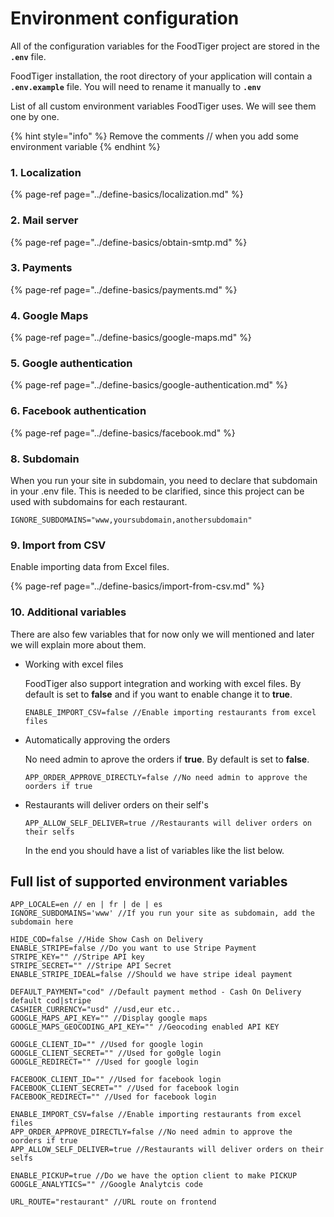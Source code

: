 # Environment configuration

All of the configuration variables for the FoodTiger project are stored in the **`.env`** file.

FoodTiger installation, the root directory of your application will contain a **`.env.example`** file. You will need to rename it manually to **`.env`**

  
List of all custom environment variables FoodTiger uses. We will see them one by one.

{% hint style="info" %}
Remove the comments // when you add some environment variable
{% endhint %}

### **1. Localization** 

{% page-ref page="../define-basics/localization.md" %}

### **2. Mail server**

{% page-ref page="../define-basics/obtain-smtp.md" %}

### **3. Payments**

{% page-ref page="../define-basics/payments.md" %}

### 4. Google Maps

{% page-ref page="../define-basics/google-maps.md" %}

### 5. Google authentication

{% page-ref page="../define-basics/google-authentication.md" %}

### 6. Facebook authentication

{% page-ref page="../define-basics/facebook.md" %}

### 8. Subdomain

When you run your site in subdomain, you need to declare that subdomain in your .env file. This is needed to be clarified, since this project can be used with subdomains for each restaurant.

```text
IGNORE_SUBDOMAINS="www,yoursubdomain,anothersubdomain"
```

### 9. Import from CSV

Enable importing data from Excel files.

{% page-ref page="../define-basics/import-from-csv.md" %}

### 10. Additional variables

There are also few variables that for now only we will mentioned and later we will explain more about them.

* Working with excel files  
  
  FoodTiger also support integration and working with excel files. By default is set to **false** and if you want to enable change it to **true**.

  ```text
  ENABLE_IMPORT_CSV=false //Enable importing restaurants from excel files
  ```

* Automatically approving the orders  
  
  No need admin to aprove the orders if **true**. By default is set to **false**.

  ```text
  APP_ORDER_APPROVE_DIRECTLY=false //No need admin to approve the oorders if true
  ```

* Restaurants will deliver orders on their self's

  ```text
  APP_ALLOW_SELF_DELIVER=true //Restaurants will deliver orders on their selfs
  ```

  
  
  In the end you should have a list of variables like the list below.

## Full list of supported environment variables

```text
APP_LOCALE=en // en | fr | de | es
IGNORE_SUBDOMAINS='www' //If you run your site as subdomain, add the subdomain here

HIDE_COD=false //Hide Show Cash on Delivery
ENABLE_STRIPE=false //Do you want to use Stripe Payment
STRIPE_KEY="" //Stripe API key
STRIPE_SECRET="" //Stripe API Secret
ENABLE_STRIPE_IDEAL=false //Should we have stripe ideal payment

DEFAULT_PAYMENT="cod" //Default payment method - Cash On Delivery default cod|stripe
CASHIER_CURRENCY="usd" //usd,eur etc.. 
GOOGLE_MAPS_API_KEY="" //Display google maps
GOOGLE_MAPS_GEOCODING_API_KEY="" //Geocoding enabled API KEY

GOOGLE_CLIENT_ID="" //Used for google login
GOOGLE_CLIENT_SECRET="" //Used for go0gle login
GOOGLE_REDIRECT="" //Used for google login

FACEBOOK_CLIENT_ID="" //Used for facebook login
FACEBOOK_CLIENT_SECRET="" //Used for facebook login
FACEBOOK_REDIRECT="" //Used for facebook login

ENABLE_IMPORT_CSV=false //Enable importing restaurants from excel files
APP_ORDER_APPROVE_DIRECTLY=false //No need admin to approve the oorders if true
APP_ALLOW_SELF_DELIVER=true //Restaurants will deliver orders on their selfs

ENABLE_PICKUP=true //Do we have the option client to make PICKUP
GOOGLE_ANALYTICS="" //Google Analytcis code

URL_ROUTE="restaurant" //URL route on frontend
```

